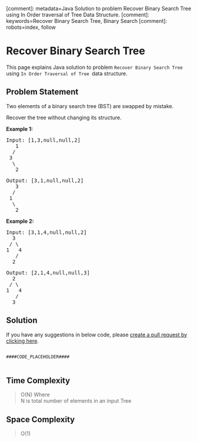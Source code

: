 [comment]: metadata=Java Solution to problem Recover Binary Search Tree using In Order traversal of Tree Data Structure.
[comment]: keywords=Recover Binary Search Tree, Binary Search
[comment]: robots=index, follow


<h1>Recover Binary Search Tree</h1>
<p>
This page explains Java solution to problem <code class="inline">Recover Binary Search Tree</code> using <code class="inline">In Order Traversal of Tree </code>data structure.
</p>


<h2 class="heading">Problem Statement</h2>
<p>
Two elements of a binary search tree (BST) are swapped by mistake.
</p>
<p>
Recover the tree without changing its structure.
</p>

<b>Example 1:</b>
<pre>
Input: [1,3,null,null,2]
   1
  /
 3
  \
   2
</pre>
<pre>
Output: [3,1,null,null,2]
   3
  /
 1
  \
   2
</pre>

<b>Example 2:</b>
<pre>
Input: [3,1,4,null,null,2]
  3
 / \
1   4
   /
  2
</pre>
<pre>
Output: [2,1,4,null,null,3]
  2
 / \
1   4
   /
  3
</pre>


<h2 class="heading">Solution</h2>
If you have any suggestions in below code, please <a href="####LINK_PLACEHOLDER####" target="_blank" rel="noopener noreferrer" class="absolute">create a pull request by clicking here</a>.
<pre>
<code class="language-java">
####CODE_PLACEHOLDER####
</code>
</pre>


<h2 class="heading">Time Complexity</h2>
<blockquote>
<p>
O(N) Where <br />
N is total number of elements in an input Tree
</p>
</blockquote>


<h2 class="heading">Space Complexity</h2>
<blockquote>
<p>O(1)</p>
</blockquote>